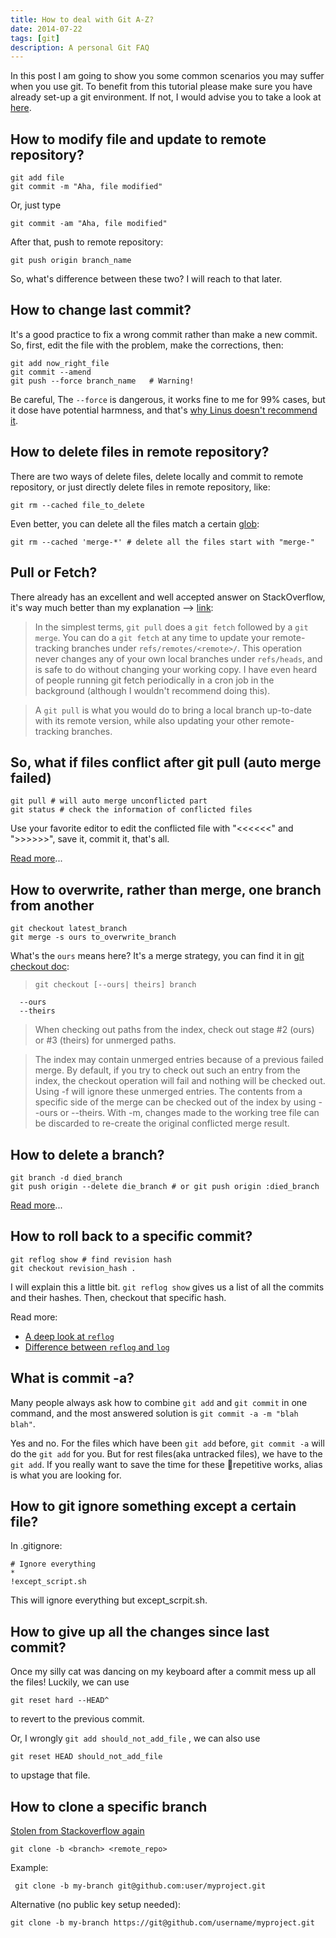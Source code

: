 ```yaml
--- 
title: How to deal with Git A-Z?
date: 2014-07-22
tags: [git]
description: A personal Git FAQ
---
```


In this post I am going to show you some common scenarios you may suffer when you use git. To benefit from this tutorial please make sure you have already set-up a git environment. If not, I would advise you to take a look at [here][set up].

## How to modify file and update to remote repository?

    git add file
    git commit -m "Aha, file modified"
    
Or, just type

    git commit -am "Aha, file modified"

After that, push to remote repository:

    git push origin branch_name

So, what's difference between these two? I will reach to that later.

## How to change last commit?
It's a good practice to fix a wrong commit rather than make a new commit.
So, first, edit the file with the problem, make the corrections, then:

    git add now_right_file
    git commit --amend
    git push --force branch_name   # Warning!
    
Be careful, The `--force` is dangerous, it works fine to me for 99% cases, but it dose have potential harmness, and that's [why Linus doesn't recommend it][force].  

## How to delete files in remote repository?
There are two ways of delete files, delete locally and commit to remote repository, or just directly delete files in remote repository, like:

    git rm --cached file_to_delete
  
Even better, you can delete all the files match a certain [glob][glob]:

	git rm --cached 'merge-*' # delete all the files start with "merge-"
	
## Pull or Fetch?
There already has an excellent and well accepted answer on StackOverflow, it's way much better than my explanation --> [link][pull_fetch]:

> In the simplest terms, `git pull` does a `git fetch` followed by a `git merge`.
> You can do a `git fetch` at any time to update your remote-tracking branches under `refs/remotes/<remote>/`. This operation never changes any of your own local branches under `refs/heads`, and is safe to do without changing your working copy. I have even heard of people running git fetch periodically in a cron job in the background (although I wouldn't recommend doing this).

> A `git pull` is what you would do to bring a local branch up-to-date with its remote version, while also updating your other remote-tracking branches.

## So, what if files conflict after git pull (auto merge failed)

    git pull # will auto merge unconflicted part
    git status # check the information of conflicted files
  
Use your favorite editor to edit the conflicted file with "<<<<<<" and ">>>>>>", save it, commit it, that's all.

[Read more][re co]...

## How to overwrite, rather than merge, one branch from another

	git checkout latest_branch
	git merge -s ours to_overwrite_branch

What's the `ours` means here? It's a merge strategy, you can find it in [git checkout doc][check doc]:

>	  git checkout [--ours| theirs] branch  
	  --ours
 	  --theirs
 	
> When checking out paths from the index, check out stage #2 (ours) or #3 (theirs) for unmerged paths.  

> The index may contain unmerged entries because of a previous failed merge. By default, if you try to check out such an entry from the index, the checkout operation will fail and nothing will be checked out. Using -f will ignore these unmerged entries. The contents from a specific side of the merge can be checked out of the index by using --ours or --theirs. With -m, changes made to the working tree file can be discarded to re-create the original conflicted merge result.

## How to delete a branch?
	git branch -d died_branch
	git push origin --delete die_branch # or git push origin :died_branch
[Read more][delete]...

## How to roll back to a specific commit?
	git reflog show # find revision hash
	git checkout revision_hash .

I will explain this a little bit. `git reflog show` gives us a list of all the commits and their hashes. Then, checkout that specific hash.

Read more:

+ [A deep look at `reflog`][reflog] 
+ [Difference between `reflog` and `log`][fllog]

## What is commit -a?
Many people always ask how to combine `git add` and `git commit` in one command, and the most answered solution is `git commit -a -m "blah blah"`.

Yes and no. For the files which have been `git add` before, `git commit -a` will do the `git add` for you. But for rest files(aka untracked files), we have to the `git add`. If you really want to save the time for these repetitive works, alias is what you are looking for.

## How to git ignore something except a certain file?
In .gitignore:

    # Ignore everything
    *
    !except_script.sh
    
This will ignore everything but except_scrpit.sh.

## How to give up all the changes since last commit?
Once my silly cat was dancing on my keyboard after a commit mess up all the files!
Luckily, we can use

    git reset hard --HEAD^

to revert to the previous commit.

Or, I wrongly `git add should_not_add_file` , we can also use

    git reset HEAD should_not_add_file
   
to upstage that file. 


## How to clone a specific branch
[Stolen from Stackoverflow again][cloneb]

    git clone -b <branch> <remote_repo>
Example:

     git clone -b my-branch git@github.com:user/myproject.git
Alternative (no public key setup needed):

    git clone -b my-branch https://git@github.com/username/myproject.git

[set up]: https://help.github.com/articles/set-up-git
[force]: http://stackoverflow.com/a/432518/1035859
[glob]: http://linux.about.com/library/cmd/blcmdl7_glob.htm
[pull_fetch]: http://stackoverflow.com/questions/292357/difference-between-git-pull-and-git-fetch
[re co]: https://help.github.com/articles/resolving-a-merge-conflict-from-the-command-line
[check doc]: http://git-scm.com/docs/git-checkout
[delete]: http://stackoverflow.com/questions/2003505/how-to-delete-a-git-branch-both-locally-and-remotely
[reflog]: http://alblue.bandlem.com/2011/05/git-tip-of-week-reflogs.html
[fllog]: http://stackoverflow.com/questions/17857723/whats-the-difference-between-git-reflog-and-log
[cloneb]: http://stackoverflow.com/questions/1911109/git-clone-a-specific-branch